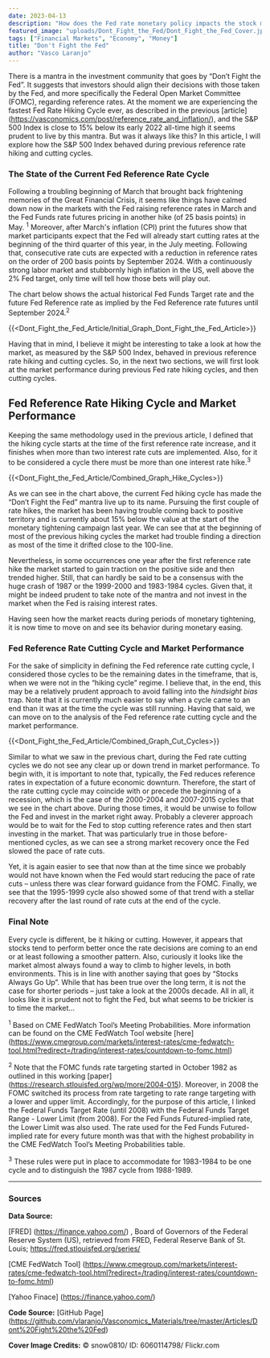 ```yaml
---
date: 2023-04-13
description: "How does the Fed rate monetary policy impacts the stock market?"
featured_image: "uploads/Dont_Fight_the_Fed/Dont_Fight_the_Fed_Cover.jpg"
tags: ["Financial Markets", "Economy", "Money"]
title: "Don't Fight the Fed"
author: "Vasco Laranjo"
---
```

There is a mantra in the investment community that goes by “Don’t Fight the Fed”. It suggests that investors should align their decisions with those taken by the Fed, and more specifically the Federal Open Market Committee (FOMC), regarding reference rates. At the moment we are experiencing the fastest Fed Rate Hiking Cycle ever, as described in the previous [article] (https://vasconomics.com/post/reference_rate_and_inflation/), and the S&P 500 Index is close to 15% below its early 2022 all-time high it seems prudent to live by this mantra. But was it always like this? In this article, I will explore how the S&P 500 Index behaved during previous reference rate hiking and cutting cycles.

### The State of the Current Fed Reference Rate Cycle

Following a troubling beginning of March that brought back frightening memories of the Great Financial Crisis, it seems like things have calmed down now in the markets with the Fed raising reference rates in March and the Fed Funds rate futures pricing in another hike (of 25 basis points) in May. <sup>1</sup> Moreover, after March's inflation (CPI) print the futures show that market participants expect that the Fed will already start cutting rates at the beginning of the third quarter of this year, in the July meeting. Following that, consecutive rate cuts are expected with a reduction in reference rates on the order of 200 basis points by September 2024. With a continuously strong labor market and stubbornly high inflation in the US, well above the 2% Fed target, only time will tell how those bets will play out.

The chart below shows the actual historical Fed Funds Target rate and the future Fed Reference rate as implied by the Fed Reference rate futures until September 2024.<sup>2</sup>

{{<Dont_Fight_the_Fed_Article/Initial_Graph_Dont_Fight_the_Fed_Article>}}

Having that in mind, I believe it might be interesting to take a look at how the market, as measured by the S&P 500 Index, behaved in previous reference rate hiking and cutting cycles. So, in the next two sections, we will first look at the market performance during previous Fed rate hiking cycles, and then cutting cycles.

## Fed Reference Rate Hiking Cycle and Market Performance

Keeping the same methodology used in the previous article, I defined that the hiking cycle starts at the time of the first reference rate increase, and it finishes when more than two interest rate cuts are implemented. Also, for it to be considered a cycle there must be more than one interest rate hike.<sup>3</sup>

{{<Dont_Fight_the_Fed_Article/Combined_Graph_Hike_Cycles>}}

As we can see in the chart above, the current Fed hiking cycle has made the “Don’t Fight the Fed” mantra live up to its name. Pursuing the first couple of rate hikes, the market has been having trouble coming back to positive territory and is currently about 15% below the value at the start of the monetary tightening campaign last year. We can see that at the beginning of most of the previous hiking cycles the market had trouble finding a direction as most of the time it drifted close to the 100-line.

Nevertheless, in some occurrences one year after the first reference rate hike the market started to gain traction on the positive side and then trended higher. Still, that can hardly be said to be a consensus with the huge crash of 1987 or the 1999-2000 and 1983-1984 cycles. Given that, it might be indeed prudent to take note of the mantra and not invest in the market when the Fed is raising interest rates.

Having seen how the market reacts during periods of monetary tightening, it is now time to move on and see its behavior during monetary easing.

### Fed Reference Rate Cutting Cycle and Market Performance

For the sake of simplicity in defining the Fed reference rate cutting cycle, I considered those cycles to be the remaining dates in the timeframe, that is, when we were not in the “hiking cycle” regime. I believe that, in the end, this may be a relatively prudent approach to avoid falling into the *hindsight bias* trap. Note that it is currently much easier to say when a cycle came to an end than it was at the time the cycle was still running. Having that said, we can move on to the analysis of the Fed reference rate cutting cycle and the market performance.

{{<Dont_Fight_the_Fed_Article/Combined_Graph_Cut_Cycles>}}

Similar to what we saw in the previous chart, during the Fed rate cutting cycles we do not see any clear up or down trend in market performance. To begin with, it is important to note that, typically, the Fed reduces reference rates in expectation of a future economic downturn. Therefore, the start of the rate cutting cycle may coincide with or precede the beginning of a recession, which is the case of the 2000-2004 and 2007-2015 cycles that we see in the chart above. During those times, it would be unwise to follow the Fed and invest in the market right away. Probably a cleverer approach would be to wait for the Fed to stop cutting reference rates and then start investing in the market. That was particularly true in those before-mentioned cycles, as we can see a strong market recovery once the Fed slowed the pace of rate cuts.

Yet, it is again easier to see that now than at the time since we probably would not have known when the Fed would start reducing the pace of rate cuts – unless there was clear forward guidance from the FOMC. Finally, we see that the 1995-1999 cycle also showed some of that trend with a stellar recovery after the last round of rate cuts at the end of the cycle.

### Final Note

Every cycle is different, be it hiking or cutting. However, it appears that stocks tend to perform better once the rate decisions are coming to an end or at least following a smoother pattern. Also, curiously it looks like the market almost always found a way to climb to higher levels, in both environments. This is in line with another saying that goes by “Stocks Always Go Up”. While that has been true over the long term, it is not the case for shorter periods – just take a look at the 2000s decade. All in all, it looks like it is prudent not to fight the Fed, but what seems to be trickier is to time the market…

<sup>1</sup> Based on CME FedWatch Tool’s Meeting Probabilities. More information can be found on the CME FedWatch Tool website [here] (https://www.cmegroup.com/markets/interest-rates/cme-fedwatch-tool.html?redirect=/trading/interest-rates/countdown-to-fomc.html)

<sup>2</sup> Note that the FOMC funds rate targeting started in October 1982 as outlined in this working [paper] (https://research.stlouisfed.org/wp/more/2004-015). Moreover, in 2008 the FOMC switched its process from rate targeting to rate range targeting with a lower and upper limit. Accordingly, for the purpose of this article, I linked the Federal Funds Target Rate (until 2008) with the Federal Funds Target Range - Lower Limit (from 2008). For the Fed Funds Futured-implied rate, the Lower Limit was also used. The rate used for the Fed Funds Futured-implied rate for every future month was that with the highest probability in the CME FedWatch Tool’s Meeting Probabilities table.

<sup>3</sup> These rules were put in place to accommodate for 1983-1984 to be one cycle and to distinguish the 1987 cycle from 1988-1989.

---
### Sources

**Data Source:** 

[FRED] (https://finance.yahoo.com/) , Board of Governors of the Federal Reserve System (US), retrieved from FRED, Federal Reserve Bank of St. Louis; https://fred.stlouisfed.org/series/

[CME FedWatch Tool] (https://www.cmegroup.com/markets/interest-rates/cme-fedwatch-tool.html?redirect=/trading/interest-rates/countdown-to-fomc.html)

[Yahoo Finace] (https://finance.yahoo.com/)

**Code Source:** 
[GitHub Page] (https://github.com/vlaranjo/Vasconomics_Materials/tree/master/Articles/Dont%20Fight%20the%20Fed)

**Cover Image Credits:**  © snow0810/ ID: 6060114798/ Flickr.com